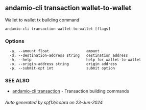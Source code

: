 ## andamio-cli transaction wallet-to-wallet

Wallet to wallet tx building command

```
andamio-cli transaction wallet-to-wallet [flags]
```

### Options

```
  -a, --amount float                 amount
  -d, --destination-address string   destination address
  -h, --help                         help for wallet-to-wallet
  -o, --origin-address string        origin address
  -p, --submit-opt int               submit option
```

### SEE ALSO

* [andamio-cli transaction](andamio-cli_transaction.md)	 - Transaction building commands

###### Auto generated by spf13/cobra on 23-Jun-2024
